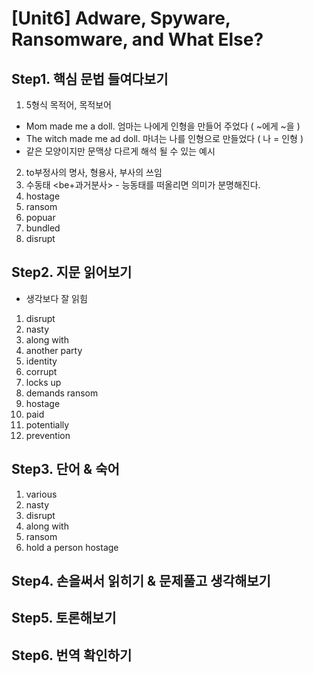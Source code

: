 # [Unit6] Adware, Spyware, Ransomware, and What Else?

## Step1. 핵심 문법 들여다보기
  1) 5형식 목적어, 목적보어
   - Mom made me a doll. 엄마는 나에게 인형을 만들어 주었다 ( ~에게 ~을 )
   - The witch made me ad doll. 마녀는 나를 인형으로 만들었다 ( 나 = 인형 )
   - 같은 모양이지만 문맥상 다르게 해석 될 수 있는 예시
  2) to부정사의 명사, 형용사, 부사의 쓰임
  3) 수동태 <be+과거분사> - 능동태를 떠올리면 의미가 분명해진다.
  4) hostage
  5) ransom
  6) popuar
  7) bundled
  8) disrupt
## Step2. 지문 읽어보기
  - 생각보다 잘 읽힘
  1) disrupt
  2) nasty
  3) along with
  4) another party
  5) identity
  6) corrupt
  7) locks up
  8) demands ransom
  9) hostage
  10) paid
  11) potentially
  12) prevention

## Step3. 단어 & 숙어
   1) various
   2) nasty
   3) disrupt
   4) along with
   5) ransom
   6) hold a person hostage   
 
## Step4. 손을써서 읽히기 & 문제풀고 생각해보기 
 
## Step5. 토론해보기
 
## Step6. 번역 확인하기
 
